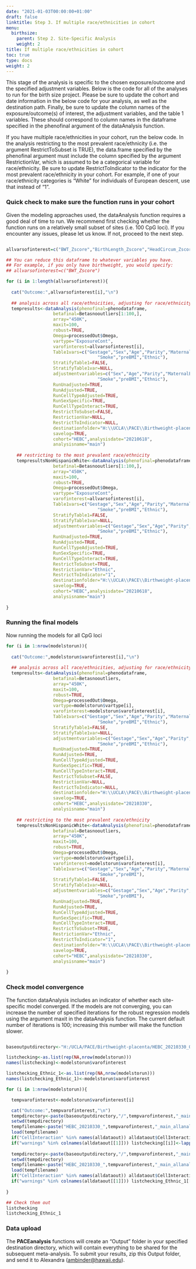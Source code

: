 ```yaml
---
date: "2021-01-03T00:00:00+01:00"
draft: false
linktitle: Step 3. If multiple race/ethnicities in cohort
menu:
  birthsize:
    parent: Step 2. Site-Specific Analysis
    weight: 2
title: If multiple race/ethnicities in cohort
toc: true
type: docs
weight: 2
---
```


This stage of the analysis is specific to the chosen exposure/outcome and the specified adjustment variables. Below is the code for all of the analyses to run for the birth size project. Please be sure to update the cohort and date information in the below code for your analysis, as well as the destination path. Finally, be sure to update the column names of the exposure/outcome(s) of interest, the adjustment variables, and the table 1 variables. These should correspond to column names in the dataframe specified in the phenofinal argument of the dataAnalysis function. 

If you have multiple race/ethnicities in your cohort, run the below code. In the analysis restricting to the most prevalent race/ethnicity (i.e. the argument RestrictToSubset is TRUE), the data.frame specified by the phenofinal argument must include the column specified by the argument RestrictionVar, which is assumed to be a categorical variable for race/ethnicity. Be sure to update RestrictToIndicator to the indicator for the most prevalent race/ethnicity in your cohort. For example, if one of your race/ethnicity categories is “White” for individuals of European descent, use that instead of “1”.

### Quick check to make sure the function runs in your cohort

Given the modeling approaches used, the dataAnalysis function requires a good deal of time to run. We recommend first checking whether the function runs on a relatively small subset of sites (i.e. 100 CpG loci). If you encounter any issues, please let us know. If not, proceed to the next step.

```r

allvarsofinterest=c("BWT_Zscore","BirthLength_Zscore","HeadCircum_Zscore","wlr_Zscore")

## You can reduce this dataframe to whatever variables you have.
## For example, if you only have birthweight, you would specify:
## allvarsofinterest=c("BWT_Zscore")

for (i in 1:length(allvarsofinterest)){
  
  cat("Outcome:",allvarsofinterest[i],"\n")
  
  ## analysis across all race/ethnicities, adjusting for race/ethnicity
  tempresults<-dataAnalysis(phenofinal=phenodataframe,
                  betafinal=Betasnooutliers[1:100,],
                  array="450K",
                  maxit=100,
                  robust=TRUE,
                  Omega=processedOut$Omega,
                  vartype="ExposureCont",
                  varofinterest=allvarsofinterest[i],
                  Table1vars=c("Gestage","Sex","Age","Parity","MaternalEd",
                                   "Smoke","preBMI","Ethnic"),
                  StratifyTable1=FALSE,
                  StratifyTable1var=NULL,
                  adjustmentvariables=c("Sex","Age","Parity","MaternalEd",
                                   "Smoke","preBMI","Ethnic"),
                  RunUnadjusted=TRUE,
                  RunAdjusted=TRUE,
                  RunCellTypeAdjusted=TRUE,
                  RunSexSpecific=TRUE,
                  RunCellTypeInteract=TRUE,
                  RestrictToSubset=FALSE,
                  RestrictionVar=NULL,
                  RestrictToIndicator=NULL,
                  destinationfolder="H:\\UCLA\\PACE\\Birthweight-placenta",
                  savelog=TRUE,
                  cohort="HEBC",analysisdate="20210618",
                  analysisname="main")
  
    ## restricting to the most prevalent race/ethnicity
    tempresultsNonHispanicWhite<-dataAnalysis(phenofinal=phenodataframe,
                  betafinal=Betasnooutliers[1:100,],
                  array="450K",
                  maxit=100,
                  robust=TRUE,
                  Omega=processedOut$Omega,
                  vartype="ExposureCont",
                  varofinterest=allvarsofinterest[i],
                  Table1vars=c("Gestage","Sex","Age","Parity","MaternalEd",
                                   "Smoke","preBMI","Ethnic"),
                  StratifyTable1=FALSE,
                  StratifyTable1var=NULL,
                  adjustmentvariables=c("Gestage","Sex","Age","Parity","MaternalEd",
                                   "Smoke","preBMI","Ethnic"),
                  RunUnadjusted=TRUE,
                  RunAdjusted=TRUE,
                  RunCellTypeAdjusted=TRUE,
                  RunSexSpecific=TRUE,
                  RunCellTypeInteract=TRUE,
                  RestrictToSubset=TRUE,
                  RestrictionVar="Ethnic",
                  RestrictToIndicator="1",
                  destinationfolder="H:\\UCLA\\PACE\\Birthweight-placenta",
                  savelog=TRUE,
                  cohort="HEBC",analysisdate="20210618",
                  analysisname="main")
  
}

```

### Running the final models

Now running the models for all CpG loci

```r
for (i in 1:nrow(modelstorun)){
  
  cat("Outcome:",modelstorun$varofinterest[i],"\n")
  
  ## analysis across all race/ethnicities, adjusting for race/ethnicity
  tempresults<-dataAnalysis(phenofinal=phenodataframe,
                  betafinal=Betasnooutliers,
                  array="450K",
                  maxit=100,
                  robust=TRUE,
                  Omega=processedOut$Omega,
                  vartype=modelstorun$vartype[i],
                  varofinterest=modelstorun$varofinterest[i],
                  Table1vars=c("Gestage","Sex","Age","Parity","MaternalEd",
                                   "Smoke","preBMI","Ethnic"),
                  StratifyTable1=FALSE,
                  StratifyTable1var=NULL,
                  adjustmentvariables=c("Gestage","Sex","Age","Parity","MaternalEd",
                                   "Smoke","preBMI","Ethnic"),
                  RunUnadjusted=TRUE,
                  RunAdjusted=TRUE,
                  RunCellTypeAdjusted=TRUE,
                  RunSexSpecific=TRUE,
                  RunCellTypeInteract=TRUE,
                  RestrictToSubset=FALSE,
                  RestrictionVar=NULL,
                  RestrictToIndicator=NULL,
                  destinationfolder="H:\\UCLA\\PACE\\Birthweight-placenta",
                  savelog=TRUE,
                  cohort="HEBC",analysisdate="20210330",
                  analysisname="main")
  
    ## restricting to the most prevalent race/ethnicity
    tempresultsNonHispanicWhite<-dataAnalysis(phenofinal=phenodataframe,
                  betafinal=Betasnooutliers,
                  array="450K",
                  maxit=100,
                  robust=TRUE,
                  Omega=processedOut$Omega,
                  vartype=modelstorun$vartype[i],
                  varofinterest=modelstorun$varofinterest[i],
                  Table1vars=c("Gestage","Sex","Age","Parity","MaternalEd",
                                   "Smoke","preBMI"),
                  StratifyTable1=FALSE,
                  StratifyTable1var=NULL,
                  adjustmentvariables=c("Gestage","Sex","Age","Parity","MaternalEd",
                                   "Smoke","preBMI"),
                  RunUnadjusted=TRUE,
                  RunAdjusted=TRUE,
                  RunCellTypeAdjusted=TRUE,
                  RunSexSpecific=TRUE,
                  RunCellTypeInteract=TRUE,
                  RestrictToSubset=TRUE,
                  RestrictionVar="Ethnic",
                  RestrictToIndicator="1",
                  destinationfolder="H:\\UCLA\\PACE\\Birthweight-placenta",
                  savelog=TRUE,
                  cohort="HEBC",analysisdate="20210330",
                  analysisname="main")
  
}

```

### Check model convergence 

The function dataAnalysis includes an indicator of whether each site-specific model converged. If the models are not converging, you can increase the number of specified iterations for the robust regression models using the argument maxit in the dataAnalysis function. The current default number of iterations is 100; increasing this number will make the function slower.

```r

baseoutputdirectory<-"H:/UCLA/PACE/Birthweight-placenta/HEBC_20210330_Output"

listchecking<-as.list(rep(NA,nrow(modelstorun)))
names(listchecking)<-modelstorun$varofinterest

listchecking_Ethnic_1<-as.list(rep(NA,nrow(modelstorun)))
names(listchecking_Ethnic_1)<-modelstorun$varofinterest

for (i in 1:nrow(modelstorun)){

  tempvarofinterest<-modelstorun$varofinterest[i]

  cat("Outcome:",tempvarofinterest,"\n")
  tempdirectory<-paste(baseoutputdirectory,"/",tempvarofinterest,"_main",sep="")
  setwd(tempdirectory)
  tempfilename<-paste("HEBC_20210330_",tempvarofinterest,"_main_allanalyses.RData",sep="")
  load(tempfilename)
  if("CellInteraction" %in% names(alldataout)) alldataout$CellInteraction<-NULL
  if("warnings" %in% colnames(alldataout[[1]])) listchecking[[i]]<-lapply(alldataout,function(x) if(length(x)>1) table(x$warnings))
  
  tempdirectory<-paste(baseoutputdirectory,"/",tempvarofinterest,"_main/Ethnic_1",sep="")
  setwd(tempdirectory)
  tempfilename<-paste("HEBC_20210330_",tempvarofinterest,"_main_allanalyses.RData",sep="")
  load(tempfilename)
  if("CellInteraction" %in% names(alldataout)) alldataout$CellInteraction<-NULL
  if("warnings" %in% colnames(alldataout[[1]])) listchecking_Ethnic_1[[i]]<-lapply(alldataout,function(x) if(length(x)>1) table(x$warnings))
  
}

## Check them out
listchecking
listchecking_Ethnic_1

```

### Data upload

The **PACEanalysis** functions will create an “Output” folder in your specified destination directory, which will contain everything to be shared for the subsequent meta-analysis. To submit your results, zip this Output folder, and send it to Alexandra (ambinder@hawaii.edu).  

